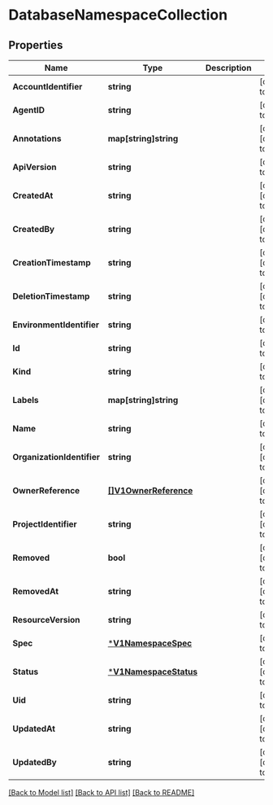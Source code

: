 # DatabaseNamespaceCollection

## Properties
Name | Type | Description | Notes
------------ | ------------- | ------------- | -------------
**AccountIdentifier** | **string** |  | [default to null]
**AgentID** | **string** |  | [default to null]
**Annotations** | **map[string]string** |  | [optional] [default to null]
**ApiVersion** | **string** |  | [default to null]
**CreatedAt** | **string** |  | [optional] [default to null]
**CreatedBy** | **string** |  | [optional] [default to null]
**CreationTimestamp** | **string** |  | [optional] [default to null]
**DeletionTimestamp** | **string** |  | [optional] [default to null]
**EnvironmentIdentifier** | **string** |  | [default to null]
**Id** | **string** |  | [default to null]
**Kind** | **string** |  | [default to null]
**Labels** | **map[string]string** |  | [optional] [default to null]
**Name** | **string** |  | [default to null]
**OrganizationIdentifier** | **string** |  | [optional] [default to null]
**OwnerReference** | [**[]V1OwnerReference**](v1.OwnerReference.md) |  | [optional] [default to null]
**ProjectIdentifier** | **string** |  | [optional] [default to null]
**Removed** | **bool** |  | [optional] [default to null]
**RemovedAt** | **string** |  | [optional] [default to null]
**ResourceVersion** | **string** |  | [default to null]
**Spec** | [***V1NamespaceSpec**](v1.NamespaceSpec.md) |  | [default to null]
**Status** | [***V1NamespaceStatus**](v1.NamespaceStatus.md) |  | [optional] [default to null]
**Uid** | **string** |  | [default to null]
**UpdatedAt** | **string** |  | [optional] [default to null]
**UpdatedBy** | **string** |  | [optional] [default to null]

[[Back to Model list]](../README.md#documentation-for-models) [[Back to API list]](../README.md#documentation-for-api-endpoints) [[Back to README]](../README.md)

